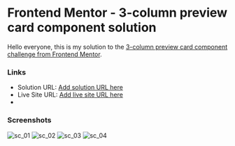 # Frontend Mentor - 3-column preview card component solution

Hello everyone, this is my solution to the [3-column preview card component challenge from Frontend Mentor](https://www.frontendmentor.io/challenges/3column-preview-card-component-pH92eAR2-). 


### Links

- Solution URL: [Add solution URL here](https://www.frontendmentor.io/solutions/solution-for-3columnpreviewcardcomponent-KReolNxr1)
- Live Site URL: [Add live site URL here](https://tapassingha.github.io/Frontend-Mentor-Challenges/3-column-preview-card-component-main/)
- 
### Screenshots
![sc_01](https://user-images.githubusercontent.com/82267250/132099096-9fcf73cc-85c3-4733-a566-25cb61680ceb.jpg)
![sc_02](https://user-images.githubusercontent.com/82267250/132099100-8ba4bdab-6f30-4cec-be52-4785ade13d59.jpg)
![sc_03](https://user-images.githubusercontent.com/82267250/132099102-456cb707-7860-4890-93d5-8a4fff0d9cf5.jpg)
![sc_04](https://user-images.githubusercontent.com/82267250/132099103-4b8adb0c-3e1c-4546-84b6-b3eabc990f5f.jpg)

